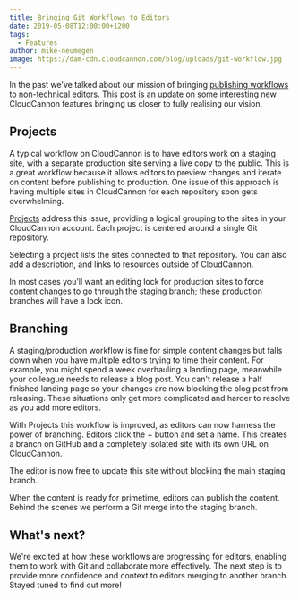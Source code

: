 ```yaml
---
title: Bringing Git Workflows to Editors
date: 2019-05-08T12:00:00+1200
tags:
  - Features
author: mike-neumegen
image: https://dam-cdn.cloudcannon.com/blog/uploads/git-workflow.jpg
---
```

In the past we've talked about our mission of bringing [publishing workflows to non-technical editors](/blog/publishing-workflows-for-jekyll-editors/). This post is an update on some interesting new CloudCannon features bringing us closer to fully realising our vision.

## Projects

A typical workflow on CloudCannon is to have editors work on a staging site, with a separate production site serving a live copy to the public. This is a great workflow because it allows editors to preview changes and iterate on content before publishing to production. One issue of this approach is having multiple sites in CloudCannon for each repository soon gets overwhelming.

[Projects](https://docs.cloudcannon.com/projects/introduction/) address this issue, providing a logical grouping to the sites in your CloudCannon account. Each project is centered around a single Git repository.

Selecting a project lists the sites connected to that repository. You can also add a description, and links to resources outside of CloudCannon.

In most cases you'll want an editing lock for production sites to force content changes to go through the staging branch; these production branches will have a lock icon.

## Branching

A staging/production workflow is fine for simple content changes but falls down when you have multiple editors trying to time their content. For example, you might spend a week overhauling a landing page, meanwhile your colleague needs to release a blog post. You can't release a half finished landing page so your changes are now blocking the blog post from releasing. These situations only get more complicated and harder to resolve as you add more editors.

With Projects this workflow is improved, as editors can now harness the power of branching. Editors click the + button and set a name. This creates a branch on GitHub and a completely isolated site with its own URL on CloudCannon.

The editor is now free to update this site without blocking the main staging branch.

When the content is ready for primetime, editors can publish the content. Behind the scenes we perform a Git merge into the staging branch.

## What's next?

We're excited at how these workflows are progressing for editors, enabling them to work with Git and collaborate more effectively. The next step is to provide more confidence and context to editors merging to another branch. Stayed tuned to find out more\!
